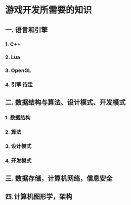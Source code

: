 # 游戏开发所需要的知识

## 一. 语言和引擎

### 1. C++

### 2. Lua

### 3. OpenGL

### 4. 引擎 <u>待定</u>

## 二. **数据结构与算法、设计模式、开发模式**

### 1. 数据结构

### 2. 算法

### 3. 设计模式

### 4. 开发模式

## 三. 数据存储，计算机网络，信息安全

## 四.计算机图形学，架构

